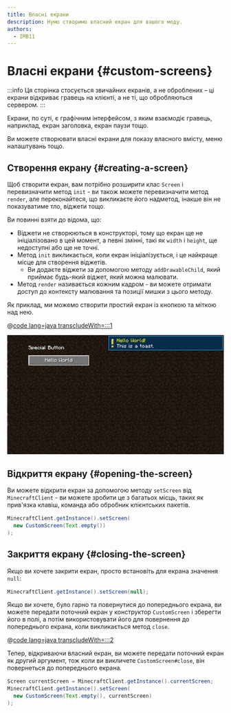 ```yaml
---
title: Власні екрани
description: Нумо створимо власний екран для вашого моду.
authors:
  - IMB11
---
```


# Власні екрани {#custom-screens}

:::info
Ця сторінка стосується звичайних екранів, а не оброблених – ці екрани відкриває гравець на клієнті, а не ті, що обробляються сервером.
:::

Екрани, по суті, є графічним інтерфейсом, з яким взаємодіє гравець, наприклад, екран заголовка, екран паузи тощо.

Ви можете створювати власні екрани для показу власного вмісту, меню налаштувань тощо.

## Створення екрану {#creating-a-screen}

Щоб створити екран, вам потрібно розширити клас `Screen` і перевизначити метод `init` - ви також можете перевизначити метод `render`, але переконайтеся, що викликаєте його надметод, інакше він не показуватиме тло, віджети тощо.

Ви повинні взяти до відома, що:

- Віджети не створюються в конструкторі, тому що екран ще не ініціалізовано в цей момент, а певні змінні, такі як `width` і `height`, ще недоступні або ще не точні.
- Метод `init` викликається, коли екран ініціалізується, і це найкраще місце для створення віджетів.
  - Ви додаєте віджети за допомогою методу `addDrawableChild`, який приймає будь-який віджет, який можна малювати.
- Метод `render` називається кожним кадром - ви можете отримати доступ до контексту малювання та позиції мишки з цього методу.

Як приклад, ми можемо створити простий екран із кнопкою та міткою над нею.

@[code lang=java transcludeWith=:::1](@/reference/latest/src/client/java/com/example/docs/rendering/screens/CustomScreen.java)

![Власний екран 1](/assets/develop/rendering/gui/custom-1-example.png)

## Відкриття екрану {#opening-the-screen}

Ви можете відкрити екран за допомогою методу `setScreen` від `MinecraftClient` - ви можете зробити це з багатьох місць, таких як прив'язка клавіш, команда або обробник клієнтських пакетів.

```java
MinecraftClient.getInstance().setScreen(
  new CustomScreen(Text.empty())
);
```

## Закриття екрану {#closing-the-screen}

Якщо ви хочете закрити екран, просто встановіть для екрана значення `null`:

```java
MinecraftClient.getInstance().setScreen(null);
```

Якщо ви хочете, було гарно та повернутися до попереднього екрана, ви можете передати поточний екран у конструктор `CustomScreen` і зберегти його в полі, а потім використовувати його для повернення до попереднього екрана, коли викликається метод `close`.

@[code lang=java transcludeWith=:::2](@/reference/latest/src/client/java/com/example/docs/rendering/screens/CustomScreen.java)

Тепер, відкриваючи власний екран, ви можете передати поточний екран як другий аргумент, тож коли ви викличете `CustomScreen#close`, він повернеться до попереднього екрана.

```java
Screen currentScreen = MinecraftClient.getInstance().currentScreen;
MinecraftClient.getInstance().setScreen(
  new CustomScreen(Text.empty(), currentScreen)
);
```
